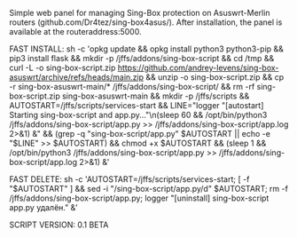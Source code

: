 Simple web panel for managing Sing-Box protection on Asuswrt-Merlin routers (github.com/Dr4tez/sing-box4asus/). After installation, the panel is available at the routeraddress:5000.

FAST INSTALL: 
sh -c 'opkg update && opkg install python3 python3-pip && pip3 install flask && mkdir -p /jffs/addons/sing-box-script && cd /tmp && curl -L -o sing-box-script.zip https://github.com/andrey-levens/sing-box-asuswrt/archive/refs/heads/main.zip && unzip -o sing-box-script.zip && cp -r sing-box-asuswrt-main/* /jffs/addons/sing-box-script/ && rm -rf sing-box-script.zip sing-box-asuswrt-main && mkdir -p /jffs/scripts && AUTOSTART=/jffs/scripts/services-start && LINE="logger \"[autostart] Starting sing-box-script and app.py...\"\n(sleep 60 && /opt/bin/python3 /jffs/addons/sing-box-script/app.py >> /jffs/addons/sing-box-script/app.log 2>&1) &" && (grep -q "sing-box-script/app.py" $AUTOSTART || echo -e "$LINE" >> $AUTOSTART) && chmod +x $AUTOSTART && (sleep 1 && /opt/bin/python3 /jffs/addons/sing-box-script/app.py >> /jffs/addons/sing-box-script/app.log 2>&1) &'

FAST DELETE: 
sh -c 'AUTOSTART=/jffs/scripts/services-start; [ -f "$AUTOSTART" ] && sed -i "/sing-box-script\/app.py/d" $AUTOSTART; rm -f /jffs/addons/sing-box-script/app.py; logger "[uninstall] sing-box-script app.py удалён." &'

SCRIPT VERSION: 0.1 BETA

